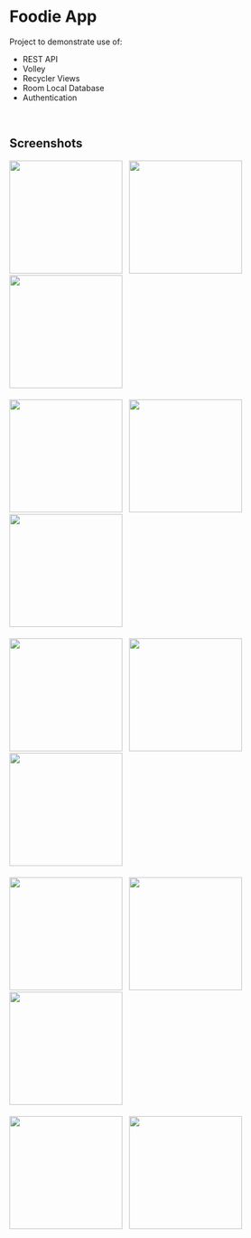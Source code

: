 # Foodie App
Project to demonstrate use of:
  - REST API
  - Volley 
  - Recycler Views
  - Room Local Database
  - Authentication
<br>

## Screenshots
<p>
  <img src ="https://github.com/yashas-hm/Foodie/blob/master/images/14.jpg" width = 200/>
  &nbsp
  <img src ="https://github.com/yashas-hm/Foodie/blob/master/images/1.jpg" width = 200/>
  &nbsp
  <img src ="https://github.com/yashas-hm/Foodie/blob/master/images/2.jpg" width = 200/>
  &nbsp
  <br><br>
  <img src ="https://github.com/yashas-hm/Foodie/blob/master/images/3.jpg" width = 200/>
  &nbsp
  <img src ="https://github.com/yashas-hm/Foodie/blob/master/images/4.jpg" width = 200/>
  &nbsp
  <img src ="https://github.com/yashas-hm/Foodie/blob/master/images/5.jpg" width = 200/>
  &nbsp
  <br><br>
  <img src ="https://github.com/yashas-hm/Foodie/blob/master/images/6.jpg" width = 200/>
  &nbsp
  <img src ="https://github.com/yashas-hm/Foodie/blob/master/images/7.jpg" width = 200/>
  &nbsp
  <img src ="https://github.com/yashas-hm/Foodie/blob/master/images/8.jpg" width = 200/>
  &nbsp
  <br><br>
  <img src ="https://github.com/yashas-hm/Foodie/blob/master/images/9.jpg" width = 200/>
  &nbsp
  <img src ="https://github.com/yashas-hm/Foodie/blob/master/images/10.jpg" width = 200/>
  &nbsp
  <img src ="https://github.com/yashas-hm/Foodie/blob/master/images/11.jpg" width = 200/>
  &nbsp
  <br><br>
  <img src ="https://github.com/yashas-hm/Foodie/blob/master/images/12.jpg" width = 200/>
  &nbsp
  <img src ="https://github.com/yashas-hm/Foodie/blob/master/images/13.jpg" width = 200/>
  &nbsp
</p>
